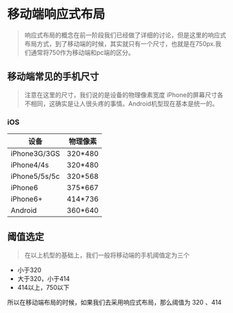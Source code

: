 # [](#移动端响应式布局)移动端响应式布局

> 响应式布局的概念在前一阶段我们已经做了详细的讨论，但是这里的响应式布局方式，到了移动端的时候，其实就只有一个尺寸，也就是在750px.我们通常将750作为移动端和pc端的区分。

## [](#移动端常见的手机尺寸)移动端常见的手机尺寸

> 注意在这里的尺寸，我们说的是设备的物理像素宽度 iPhone的屏幕尺寸各不相同，这确实是让人很头疼的事情。Android机型现在基本是统一的。

### [](#iOS)iOS

| 设备 | 物理像素 |
| --- | --- |
| iPhone3G/3GS | 320*480 |
| iPhone4/4s | 320*480 |
| iPhone5/5s/5c | 320*568 |
| iPhone6 | 375*667 |
| iPhone6+ | 414*736 |
| Android | 360*640 |

## [](#阈值选定)阈值选定

> 在以上机型的基础上，我们一般将移动端的手机阈值定为三个

*   小于320
*   大于320，小于414
*   414以上，750以下

所以在移动端布局的时候，如果我们去采用响应式布局，那么阈值为 320 、414
